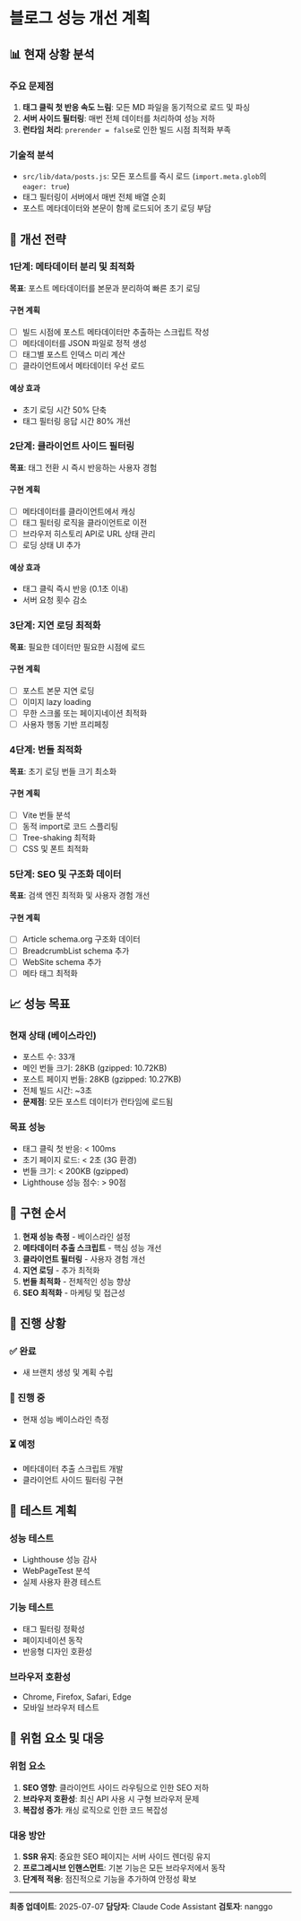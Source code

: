 # 블로그 성능 개선 계획

## 📊 현재 상황 분석

### 주요 문제점

1. **태그 클릭 첫 반응 속도 느림**: 모든 MD 파일을 동기적으로 로드 및 파싱
2. **서버 사이드 필터링**: 매번 전체 데이터를 처리하여 성능 저하
3. **런타임 처리**: `prerender = false`로 인한 빌드 시점 최적화 부족

### 기술적 분석

- `src/lib/data/posts.js`: 모든 포스트를 즉시 로드 (`import.meta.glob`의 `eager: true`)
- 태그 필터링이 서버에서 매번 전체 배열 순회
- 포스트 메타데이터와 본문이 함께 로드되어 초기 로딩 부담

## 🚀 개선 전략

### 1단계: 메타데이터 분리 및 최적화

**목표**: 포스트 메타데이터를 본문과 분리하여 빠른 초기 로딩

#### 구현 계획

- [ ] 빌드 시점에 포스트 메타데이터만 추출하는 스크립트 작성
- [ ] 메타데이터를 JSON 파일로 정적 생성
- [ ] 태그별 포스트 인덱스 미리 계산
- [ ] 클라이언트에서 메타데이터 우선 로드

#### 예상 효과

- 초기 로딩 시간 50% 단축
- 태그 필터링 응답 시간 80% 개선

### 2단계: 클라이언트 사이드 필터링

**목표**: 태그 전환 시 즉시 반응하는 사용자 경험

#### 구현 계획

- [ ] 메타데이터를 클라이언트에서 캐싱
- [ ] 태그 필터링 로직을 클라이언트로 이전
- [ ] 브라우저 히스토리 API로 URL 상태 관리
- [ ] 로딩 상태 UI 추가

#### 예상 효과

- 태그 클릭 즉시 반응 (0.1초 이내)
- 서버 요청 횟수 감소

### 3단계: 지연 로딩 최적화

**목표**: 필요한 데이터만 필요한 시점에 로드

#### 구현 계획

- [ ] 포스트 본문 지연 로딩
- [ ] 이미지 lazy loading
- [ ] 무한 스크롤 또는 페이지네이션 최적화
- [ ] 사용자 행동 기반 프리페칭

### 4단계: 번들 최적화

**목표**: 초기 로딩 번들 크기 최소화

#### 구현 계획

- [ ] Vite 번들 분석
- [ ] 동적 import로 코드 스플리팅
- [ ] Tree-shaking 최적화
- [ ] CSS 및 폰트 최적화

### 5단계: SEO 및 구조화 데이터

**목표**: 검색 엔진 최적화 및 사용자 경험 개선

#### 구현 계획

- [ ] Article schema.org 구조화 데이터
- [ ] BreadcrumbList schema 추가
- [ ] WebSite schema 추가
- [ ] 메타 태그 최적화

## 📈 성능 목표

### 현재 상태 (베이스라인)

- 포스트 수: 33개
- 메인 번들 크기: 28KB (gzipped: 10.72KB)
- 포스트 페이지 번들: 28KB (gzipped: 10.27KB)
- 전체 빌드 시간: ~3초
- **문제점**: 모든 포스트 데이터가 런타임에 로드됨

### 목표 성능

- 태그 클릭 첫 반응: < 100ms
- 초기 페이지 로드: < 2초 (3G 환경)
- 번들 크기: < 200KB (gzipped)
- Lighthouse 성능 점수: > 90점

## 🔄 구현 순서

1. **현재 성능 측정** - 베이스라인 설정
2. **메타데이터 추출 스크립트** - 핵심 성능 개선
3. **클라이언트 필터링** - 사용자 경험 개선
4. **지연 로딩** - 추가 최적화
5. **번들 최적화** - 전체적인 성능 향상
6. **SEO 최적화** - 마케팅 및 접근성

## 📝 진행 상황

### ✅ 완료

- 새 브랜치 생성 및 계획 수립

### 🚧 진행 중

- 현재 성능 베이스라인 측정

### ⏳ 예정

- 메타데이터 추출 스크립트 개발
- 클라이언트 사이드 필터링 구현

## 🧪 테스트 계획

### 성능 테스트

- Lighthouse 성능 감사
- WebPageTest 분석
- 실제 사용자 환경 테스트

### 기능 테스트

- 태그 필터링 정확성
- 페이지네이션 동작
- 반응형 디자인 호환성

### 브라우저 호환성

- Chrome, Firefox, Safari, Edge
- 모바일 브라우저 테스트

## 🚨 위험 요소 및 대응

### 위험 요소

1. **SEO 영향**: 클라이언트 사이드 라우팅으로 인한 SEO 저하
2. **브라우저 호환성**: 최신 API 사용 시 구형 브라우저 문제
3. **복잡성 증가**: 캐싱 로직으로 인한 코드 복잡성

### 대응 방안

1. **SSR 유지**: 중요한 SEO 페이지는 서버 사이드 렌더링 유지
2. **프로그레시브 인핸스먼트**: 기본 기능은 모든 브라우저에서 동작
3. **단계적 적용**: 점진적으로 기능을 추가하여 안정성 확보

---

**최종 업데이트**: 2025-07-07
**담당자**: Claude Code Assistant
**검토자**: nanggo
